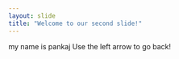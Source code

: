 ```yaml
---
layout: slide
title: "Welcome to our second slide!"
---
```

my name is pankaj
Use the left arrow to go back!
